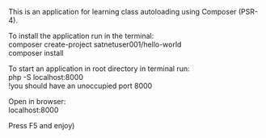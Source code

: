 This is an application for learning class autoloading using Composer (PSR-4).

To install the application run in the terminal:
<br>
composer create-project satnetuser001/hello-world
<br>
composer install

To start an application in root directory in terminal run:
<br>
php -S localhost:8000
<br>
!you should have an unoccupied port 8000

Open in browser:
<br>
localhost:8000

Press F5 and enjoy)